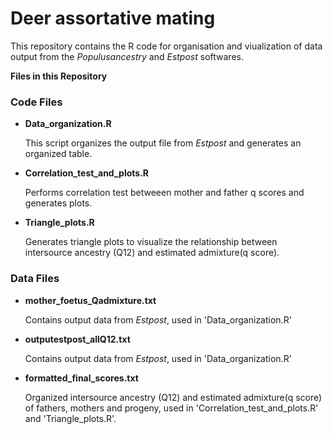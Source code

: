 # Deer assortative mating
This repository contains the R code for organisation and viualization of data output from the _Populusancestry_ and _Estpost_ softwares.

**Files in this Repository**

### Code Files

- **Data_organization.R**

  This script organizes the output file from _Estpost_ and generates an organized table.

- **Correlation_test_and_plots.R**

  Performs correlation test betweeen mother and father q scores and generates plots.

- **Triangle_plots.R**

  Generates triangle plots to visualize the relationship between intersource ancestry (Q12) and estimated admixture(q score).

### Data Files

- **mother_foetus_Qadmixture.txt**

  Contains output data from _Estpost_, used in 'Data_organization.R'

- **outputestpost_allQ12.txt**

  Contains output data from _Estpost_, used in 'Data_organization.R'

- **formatted_final_scores.txt**

  Organized intersource ancestry (Q12) and estimated admixture(q score) of fathers, mothers and progeny, used in                 'Correlation_test_and_plots.R' and 'Triangle_plots.R'.
